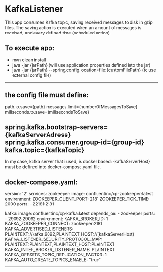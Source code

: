 # KafkaListener


This app consumes Kafka topic, saving received messages to disk in gzip files.
The saving action is executed when an amount of messages is received, and every defined time (scheduled action).

To execute app:
--------------------------
- mvn clean install
- java -jar {jarPath} (will use application.properties defined into the jar)
- java -jar {jarPath}  --spring.config.location=file:{customFilePath} (to use external config file)
--------------------------

the config file must define:
--------------------------
path.to.save={path}
messages.limit={numberOfMessagesToSave}
miliseconds.to.save={milisecondsToSave}

spring.kafka.bootstrap-servers={kafkaServerAdress}
spring.kafka.consumer.group-id={group-id}
kafka.topic={kafkaTopic}
--------------------------

In my case, kafka server that i used, is docker based:
{kafkaServerHost} must be defined into docker-compose.yaml file.

docker-compose.yaml:
--------------------------
version: '2'
services:
  zookeeper:
    image: confluentinc/cp-zookeeper:latest
    environment:
      ZOOKEEPER_CLIENT_PORT: 2181
      ZOOKEEPER_TICK_TIME: 2000
    ports:
      - 22181:2181
  
  kafka:
    image: confluentinc/cp-kafka:latest
    depends_on:
      - zookeeper
    ports:
      - 29092:29092
    environment:
      KAFKA_BROKER_ID: 1
      KAFKA_ZOOKEEPER_CONNECT: zookeeper:2181
      KAFKA_ADVERTISED_LISTENERS: PLAINTEXT://kafka:9092,PLAINTEXT_HOST://{kafkaServerHost}
      KAFKA_LISTENER_SECURITY_PROTOCOL_MAP: PLAINTEXT:PLAINTEXT,PLAINTEXT_HOST:PLAINTEXT
      KAFKA_INTER_BROKER_LISTENER_NAME: PLAINTEXT
      KAFKA_OFFSETS_TOPIC_REPLICATION_FACTOR: 1
      KAFKA_AUTO_CREATE_TOPICS_ENABLE: "true"
        
--------------------------
